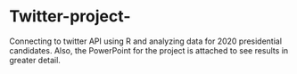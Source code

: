 # Twitter-project-
Connecting to twitter API using R and analyzing data for 2020 presidential candidates. Also, the PowerPoint for the project is attached to see results in greater detail.  
